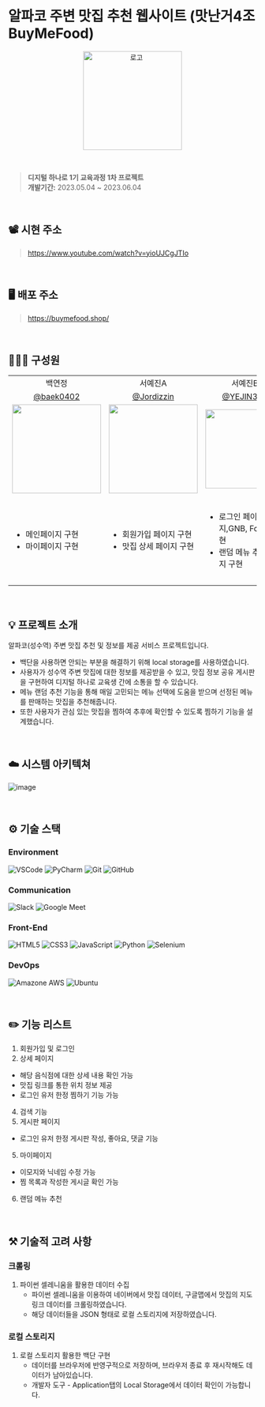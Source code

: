 # 알파코 주변 맛집 추천 웹사이트 (맛난거4조 BuyMeFood)

<p align="center"><img src="https://github.com/baek0402/buyMeFood/assets/84756243/6f8f6ec3-9d67-4d0d-bb0f-9a0b1ad5bcb0" alt="로고" width="200px"></p>

<br>

> **디지털 하나로 1기 교육과정 1차 프로젝트**<br>
> **개발기간:** 2023.05.04 ~ 2023.06.04</p>

<br>

## 📽️ 시현 주소
> https://www.youtube.com/watch?v=yioUJCgJTIo

<br>

## 🖥️ 배포 주소
> https://buymefood.shop/

<br>

## 🙋🏻‍♀️ 구성원
<table>
    <tr>
        <td align="center">백연정</td>
        <td align="center">서예진A</td>
        <td align="center">서예진B</td>
        <td align="center">성창호</td>
        <td align="center">이병석</td>
    </tr>
    <tr>
        <td align="center"><a href="https://github.com/baek0402">@baek0402</a></td>
        <td align="center"><a href="https://github.com/Jordizzin">@Jordizzin</a></td>
        <td align="center"><a href="https://github.com/YEJIN325">@YEJIN325</a></td>
        <td align="center"><a href="https://github.com/kylesung0520">@kylesung0520</a></td>
        <td align="center"><a href="https://github.com/leebyeongseok">@leebeongseok</a></td>
    </tr>
    <tr>
        <td align="center"><span> <img width="180px" src="https://github.com/baek0402/buyMeFood/assets/84756243/319a4d1f-3716-4356-8f4b-d267d59746ed" ></span></td>
        <td align="center"><span> <img width="180px" src="https://github.com/baek0402/buyMeFood/assets/84756243/37f2d941-508f-4097-83d4-a330c0de2ce2" ></span></td>
        <td align="center"><span> <img width="160px" src="https://github.com/baek0402/buyMeFood/assets/84756243/5411a8cf-0a48-4f62-8960-49182c83bd91" ></span></td>
        <td align="center"><span> <img width="160px" src="https://github.com/baek0402/buyMeFood/assets/84756243/aca14750-36f7-4fe8-a5b8-a39a002fb0d0" ></span></td>
        <td align="center"><span> <img width="160px" src="https://github.com/baek0402/buyMeFood/assets/84756243/785f104b-87af-49bd-a485-4a2c7e9b6393" ></span></td>
    </tr>
    <tr>
        <td>
            <ul>
                <li>메인페이지 구현</li>
                <li>마이페이지 구현</li>
            </ul>
        </td>
      <td>
            <ul>
                <li>회원가입 페이지 구현</li>
                <li>맛집 상세 페이지 구현</li>
            </ul>
      </td>
      <td>
          <ul>
              <li>로그인 페이지,GNB, Footer 구현</li>
              <li>랜덤 메뉴 추천 페이지 구현</li>
          </ul>
      </td>
      <td>
          <ul>
              <li>게시판 페이지, 아이디/비밀번호 찾기 페이지 구현</li>
              <li>맛집 리스트 크롤링,전반적인 JS 기능 보완</li>
          </ul>
      </td>
      <td>
          <ul>
              <li>검색결과페이지, 게시판 작성 페이지 구현</li>
              <li>프로젝트 배포</li>
          </ul>
      </td>
    </tr>
  
</table>

<br>

## 💡 프로젝트 소개
알파코(성수역) 주변 맛집 추천 및 정보를 제공 서비스 프로젝트입니다. <br>

- 백단을 사용하면 안되는 부분을 해결하기 위해 local storage를 사용하였습니다.
- 사용자가 성수역 주변 맛집에 대한 정보를 제공받을 수 있고, 맛집 정보 공유 게시판을 구현하여 디지털 하나로 교육생 간에 소통을 할 수 있습니다.
- 메뉴 랜덤 추천 기능을 통해 매일 고민되는 메뉴 선택에 도움을 받으며 선정된 메뉴를 판매하는 맛집을 추천해줍니다.
- 또한 사용자가 관심 있는 맛집을 찜하여 추후에 확인할 수 있도록 찜하기 기능을 설계했습니다.

<br>

## ☁️ 시스템 아키텍쳐
![image](https://github.com/baek0402/buyMeFood/assets/84756243/aca36763-35f6-4deb-a888-abd4cf51a677)

<br>

## ⚙️ 기술 스택
### Environment
![VSCode](https://img.shields.io/badge/Visual%20Studio%20Code-007ACC?style=flat-square&logo=Visual%20Studio%20Code&logoColor=white)
![PyCharm](https://img.shields.io/badge/PyCharm-000000?style=flat-square&logo=PyCharm&logoColor=white)
![Git](https://img.shields.io/badge/git-F05032.svg?style=for-the-badge&logo=git&logoColor=white)
![GitHub](https://img.shields.io/badge/github-181717.svg?style=for-the-badge&logo=github&logoColor=white)
### Communication
![Slack](https://img.shields.io/badge/Slack-4A154B?style=for-the-badge&logo=slack&logoColor=white)
![Google Meet](https://img.shields.io/badge/Google%20Meet-00897B?style=for-the-badge&logo=google-meet&logoColor=white)
### Front-End
![HTML5](https://img.shields.io/badge/html5-%23E34F26.svg?style=for-the-badge&logo=html5&logoColor=white)
![CSS3](https://img.shields.io/badge/css3-%231572B6.svg?style=for-the-badge&logo=css3&logoColor=white)
![JavaScript](https://img.shields.io/badge/javascript-F7DF1E.svg?style=for-the-badge&logo=javascript&logoColor=black)
![Python](https://img.shields.io/badge/Python-3776AB?style=flat-square&logo=Python&logoColor=white)
![Selenium](https://img.shields.io/badge/Selenium-43B02A?style=flat-square&logo=Selenium&logoColor=white)
### DevOps
![Amazone AWS](https://img.shields.io/badge/Amazon%20AWS-232F3E?style=flat-square&logo=amazonaws&logoColor=white)
![Ubuntu](https://img.shields.io/badge/Ubuntu-E95420?style=flat-square&logo=Ubuntu&logoColor=white)

<br>

## ✏️ 기능 리스트
1. 회원가입 및 로그인
2. 상세 페이지
- 해당 음식점에 대한 상세 내용 확인 가능
- 맛집 링크를 통한 위치 정보 제공
- 로그인 유저 한정 찜하기 기능 가능
4. 검색 기능
5. 게시판 페이지
- 로그인 유저 한정 게시판 작성, 좋아요, 댓글 기능
5. 마이페이지
- 이모지와 닉네임 수정 가능
- 찜 목록과 작성한 게시글 확인 가능
6. 랜덤 메뉴 추천

<br>

## ⚒️ 기술적 고려 사항
### 크롤링
1.  파이썬 셀레니움을 활용한 데이터 수집
    - 파이썬 셀레니움을 이용하여 네이버에서 맛집 데이터, 구글맵에서 맛집의 지도 링크 데이터를 크롤링하였습니다.
    - 해당 데이터들을 JSON 형태로 로컬 스토리지에 저장하였습니다.
### 로컬 스토리지
1.  로컬 스토리지 활용한 백단 구현
    - 데이터를 브라우저에 반영구적으로 저장하며, 브라우저 종료 후 재시작해도 데이터가 남아있습니다.
    - 개발자 도구 - Application탭의 Local Storage에서 데이터 확인이 가능합니다.

